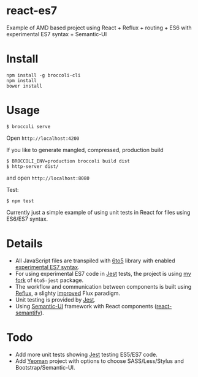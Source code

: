 react-es7
========

Example of AMD based project using React + Reflux + routing + ES6 with experimental ES7 syntax + Semantic-UI

Install
=======

```
npm install -g broccoli-cli
npm install
bower install
```

Usage
=====

```
$ broccoli serve
```

Open `http://localhost:4200`

If you like to generate mangled, compressed, production build

```
$ BROCCOLI_ENV=production broccoli build dist
$ http-server dist/
```

and open `http://localhost:8080`

Test:

```
$ npm test
```

Currently just a simple example of using unit tests in React for files using ES6/ES7 syntax.

Details
=======

* All JavaScript files are transpiled with [6to5](https://6to5.org/) library with enabled [experimental ES7 syntax](https://6to5.org/features.html).
* For using experimental ES7 code in [Jest](http://facebook.github.io/jest/docs/tutorial-react.html) tests, the project is using [my fork](https://github.com/hipertracker/6to5-jest) of `6to5-jest` package.
* The workflow and communication between components is built using [Reflux](https://github.com/spoike/refluxjs), a slighty [improved](http://blog.krawaller.se/posts/reflux-refinement/) Flux paradigm.
* Unit testing is provided by [Jest](https://facebook.github.io/jest/).
* Using [Semantic-UI](http://semantic-ui.com/) framework with React components ([react-semantify](http://react-components.com/component/react-semantify)).

Todo
====

* Add  more unit tests showing [Jest](http://facebook.github.io/jest/) testing ES5/ES7 code.
* Add [Yeoman](http://yeoman.io/) project with options to choose SASS/Less/Stylus and Bootstrap/Semantic-UI.

